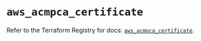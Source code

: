 # `aws_acmpca_certificate`

Refer to the Terraform Registry for docs: [`aws_acmpca_certificate`](https://registry.terraform.io/providers/hashicorp/aws/5.41.0/docs/resources/acmpca_certificate).
